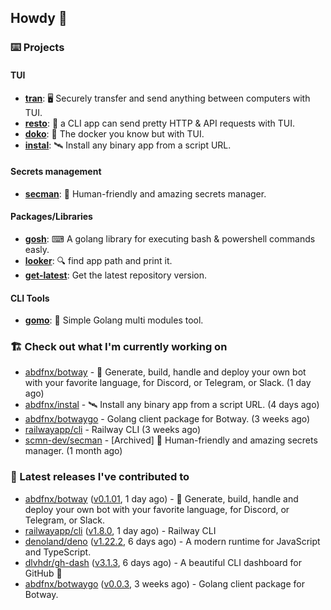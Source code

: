 ## Howdy 👋

### ⌨️ Projects

#### TUI

- [**tran**](https://github.com/abdfnx/tran): 🖥 Securely transfer and send anything between computers with TUI.
- [**resto**](https://github.com/abdfnx/resto): 🔗 a CLI app can send pretty HTTP & API requests with TUI.
- [**doko**](https://github.com/abdfnx/doko): 🐳 The docker you know but with TUI.
- [**instal**](https://github.com/abdfnx/instal): 🛰️ Install any binary app from a script URL.

#### Secrets management

- [**secman**](https://github.com/scmn-dev/secman): 👊 Human-friendly and amazing secrets manager.

#### Packages/Libraries

- [**gosh**](https://github.com/abdfnx/gosh): ⌨ A golang library for executing bash & powershell commands easly.
- [**looker**](https://github.com/abdfnx/looker): 🔍 find app path and print it.
- [**get-latest**](https://github.com/scmn-dev/get-latest): Get the latest repository version.

#### CLI Tools

- [**gomo**](https://github.com/abdfnx/gomo): 📐 Simple Golang multi modules tool.

### 🏗️ Check out what I'm currently working on


- [abdfnx/botway](https://github.com/abdfnx/botway) - 🤖 Generate, build, handle and deploy your own bot with your favorite language, for Discord, or Telegram, or Slack. (1 day ago)
- [abdfnx/instal](https://github.com/abdfnx/instal) - 🛰 Install any binary app from a script URL. (4 days ago)
- [abdfnx/botwaygo](https://github.com/abdfnx/botwaygo) - Golang client package for Botway. (3 weeks ago)
- [railwayapp/cli](https://github.com/railwayapp/cli) - Railway CLI (3 weeks ago)
- [scmn-dev/secman](https://github.com/scmn-dev/secman) - [Archived] 👊 Human-friendly and amazing secrets manager. (1 month ago)

### 🔭 Latest releases I've contributed to

- [abdfnx/botway](https://github.com/abdfnx/botway) ([v0.1.01](https://github.com/abdfnx/botway/releases/tag/v0.1.01), 1 day ago) - 🤖 Generate, build, handle and deploy your own bot with your favorite language, for Discord, or Telegram, or Slack.
- [railwayapp/cli](https://github.com/railwayapp/cli) ([v1.8.0](https://github.com/railwayapp/cli/releases/tag/v1.8.0), 1 day ago) - Railway CLI
- [denoland/deno](https://github.com/denoland/deno) ([v1.22.2](https://github.com/denoland/deno/releases/tag/v1.22.2), 6 days ago) - A modern runtime for JavaScript and TypeScript.
- [dlvhdr/gh-dash](https://github.com/dlvhdr/gh-dash) ([v3.1.3](https://github.com/dlvhdr/gh-dash/releases/tag/v3.1.3), 6 days ago) - A beautiful CLI dashboard for GitHub 🚀 
- [abdfnx/botwaygo](https://github.com/abdfnx/botwaygo) ([v0.0.3](https://github.com/abdfnx/botwaygo/releases/tag/v0.0.3), 3 weeks ago) - Golang client package for Botway.
